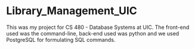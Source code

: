 # Library_Management_UIC

This was my project for CS 480 - Database Systems at UIC. 
The front-end used was the command-line, back-end used was python and we used PostgreSQL for formulating SQL commands. 
